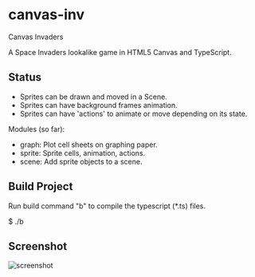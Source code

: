 # canvas-inv
Canvas Invaders

A Space Invaders lookalike game in HTML5 Canvas and TypeScript.

## Status
- Sprites can be drawn and moved in a Scene.
- Sprites can have background frames animation.
- Sprites can have 'actions' to animate or move depending on its state.

Modules (so far):
- graph: Plot cell sheets on graphing paper.
- sprite: Sprite cells, animation, actions.
- scene: Add sprite objects to a scene.

## Build Project
Run build command "b" to compile the typescript (*.ts) files.

$ ./b

## Screenshot

![screenshot](https://robdelacruz.github.io/images/canvas_inv_2018-03-26.png "Screenshot")

